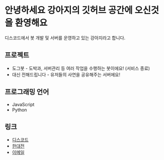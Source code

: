 # 안녕하세요 강아지의 깃허브 공간에 오신것을 환영해요

디스코드에서 봇 개발 및 서버를 운영하고 있는 강아지라고 합니다.

## 프로젝트
+ 도그봇 - 도박과, 서버관리 등 여러 작업을 수행하는 봇이에요! (서비스 종료)
+ 대신 전해드립니다 - 유저들의 사연을 공유해주는 서버에요!

## 프로그래밍 언어
+ JavaScript
+ Python

## 링크
+ [디스코드](https://discord.com/users/426743546087866398)
+ [한대전](https://discord.gg/V74z9RKS5p)
+ [이메일](mailto:leedog0313@naver.com)
